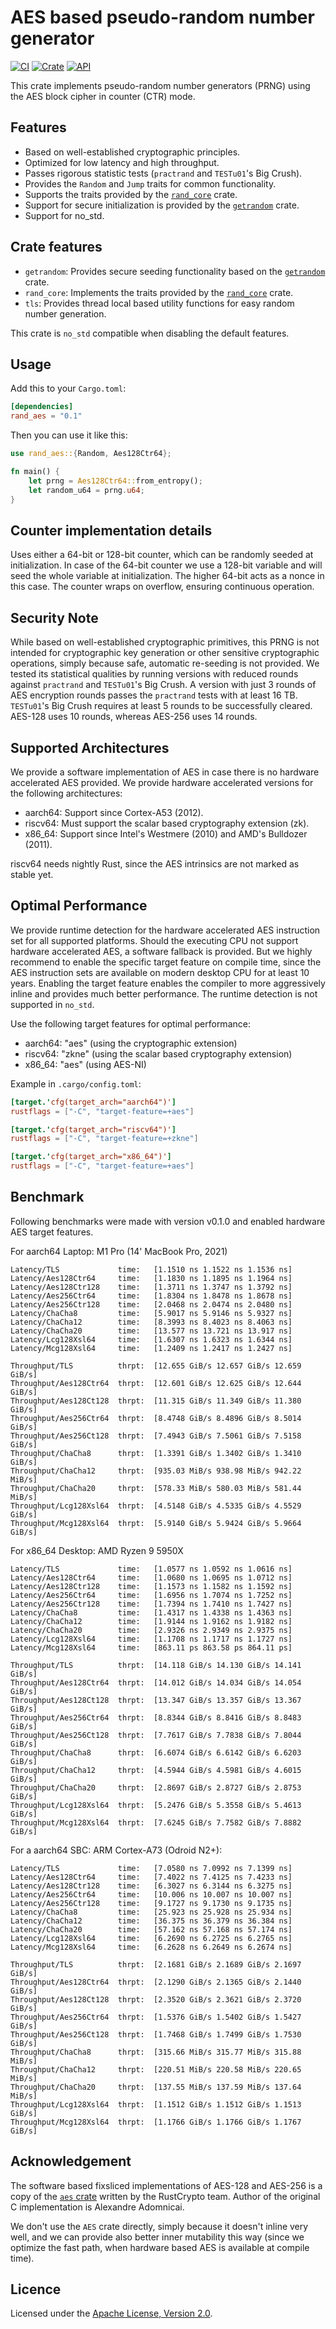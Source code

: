 # AES based pseudo-random number generator

[![CI](https://github.com/hasenbanck/rand_aes/actions/workflows/ci.yml/badge.svg)](https://github.com/hasenbanck/rand_aes/actions/workflows/ci.yml)
[![Crate](https://img.shields.io/crates/v/rand_aes.svg)](https://crates.io/crates/rand_aes)
[![API](https://docs.rs/rand_aes/badge.svg)](https://docs.rs/rand_aes)

This crate implements pseudo-random number generators (PRNG) using the AES block cipher in counter (CTR) mode.

## Features

- Based on well-established cryptographic principles.
- Optimized for low latency and high throughput.
- Passes rigorous statistic tests (`practrand` and `TESTu01`'s Big Crush).
- Provides the `Random` and `Jump` traits for common functionality.
- Supports the traits provided by the [`rand_core`](https://crates.io/crates/rand_core) crate.
- Support for secure initialization is provided by the [`getrandom`](https://crates.io/crates/getrandom) crate.
- Support for no_std.

## Crate features

- `getrandom`: Provides secure seeding functionality based on the [`getrandom`](https://crates.io/crates/getrandom)
  crate.
- `rand_core`: Implements the traits provided by the [`rand_core`](https://crates.io/crates/rand_core) crate.
- `tls`: Provides thread local based utility functions for easy random number generation.

This crate is `no_std` compatible when disabling the default features.

## Usage

Add this to your `Cargo.toml`:

```toml
[dependencies]
rand_aes = "0.1"
```

Then you can use it like this:

```rust
use rand_aes::{Random, Aes128Ctr64};

fn main() {
    let prng = Aes128Ctr64::from_entropy();
    let random_u64 = prng.u64;
}
```

## Counter implementation details

Uses either a 64-bit or 128-bit counter, which can be randomly seeded at initialization.
In case of the 64-bit counter we use a 128-bit variable and will seed the whole variable at initialization.
The higher 64-bit acts as a nonce in this case. The counter wraps on overflow, ensuring continuous operation.

## Security Note

While based on well-established cryptographic primitives, this PRNG is not intended for cryptographic key generation
or other sensitive cryptographic operations, simply because safe, automatic re-seeding is not provided. We tested its
statistical qualities by running versions with reduced rounds against `practrand` and `TESTu01`'s Big Crush.
A version with just 3 rounds of AES encryption rounds passes the `practrand` tests with at least 16 TB.
`TESTu01`'s Big Crush requires at least 5 rounds to be successfully cleared. AES-128 uses 10 rounds, whereas
AES-256 uses 14 rounds.

## Supported Architectures

We provide a software implementation of AES in case there is no hardware accelerated AES provided. We provide hardware
accelerated versions for the following architectures:

- aarch64: Support since Cortex-A53 (2012).
- riscv64: Must support the scalar based cryptography extension (zk).
- x86_64: Support since Intel's Westmere (2010) and AMD's Bulldozer (2011).

riscv64 needs nightly Rust, since the AES intrinsics are not marked as stable yet.

## Optimal Performance

We provide runtime detection for the hardware accelerated AES instruction set for all supported
platforms. Should the executing CPU not support hardware accelerated AES, a software fallback
is provided. But we highly recommend to enable the specific target feature on compile time,
since the AES instruction sets are available on modern desktop CPU for at least 10 years.
Enabling the target feature enables the compiler to more aggressively inline and provides
much better performance. The runtime detection is not supported in `no_std`.

Use the following target features for optimal performance:

- aarch64: "aes" (using the cryptographic extension)
- riscv64: "zkne" (using the scalar based cryptography extension)
- x86_64: "aes" (using AES-NI)

Example in `.cargo/config.toml`:

```toml
[target.'cfg(target_arch="aarch64")']
rustflags = ["-C", "target-feature=+aes"]

[target.'cfg(target_arch="riscv64")']
rustflags = ["-C", "target-feature=+zkne"]

[target.'cfg(target_arch="x86_64")']
rustflags = ["-C", "target-feature=+aes"]
```

## Benchmark

Following benchmarks were made with version v0.1.0 and enabled hardware AES target features.

For aarch64 Laptop: M1 Pro (14' MacBook Pro, 2021)

```
Latency/TLS             time:   [1.1510 ns 1.1522 ns 1.1536 ns]
Latency/Aes128Ctr64     time:   [1.1830 ns 1.1895 ns 1.1964 ns]
Latency/Aes128Ctr128    time:   [1.3711 ns 1.3747 ns 1.3792 ns]
Latency/Aes256Ctr64     time:   [1.8304 ns 1.8478 ns 1.8678 ns]
Latency/Aes256Ctr128    time:   [2.0468 ns 2.0474 ns 2.0480 ns]
Latency/ChaCha8         time:   [5.9017 ns 5.9146 ns 5.9327 ns]
Latency/ChaCha12        time:   [8.3993 ns 8.4023 ns 8.4063 ns]
Latency/ChaCha20        time:   [13.577 ns 13.721 ns 13.917 ns]
Latency/Lcg128Xsl64     time:   [1.6307 ns 1.6323 ns 1.6344 ns]
Latency/Mcg128Xsl64     time:   [1.2409 ns 1.2417 ns 1.2427 ns]

Throughput/TLS          thrpt:  [12.655 GiB/s 12.657 GiB/s 12.659 GiB/s]
Throughput/Aes128Ctr64  thrpt:  [12.601 GiB/s 12.625 GiB/s 12.644 GiB/s]
Throughput/Aes128Ct128  thrpt:  [11.315 GiB/s 11.349 GiB/s 11.380 GiB/s]
Throughput/Aes256Ctr64  thrpt:  [8.4748 GiB/s 8.4896 GiB/s 8.5014 GiB/s]
Throughput/Aes256Ct128  thrpt:  [7.4943 GiB/s 7.5061 GiB/s 7.5158 GiB/s]
Throughput/ChaCha8      thrpt:  [1.3391 GiB/s 1.3402 GiB/s 1.3410 GiB/s]
Throughput/ChaCha12     thrpt:  [935.03 MiB/s 938.98 MiB/s 942.22 MiB/s]
Throughput/ChaCha20     thrpt:  [578.33 MiB/s 580.03 MiB/s 581.44 MiB/s]
Throughput/Lcg128Xsl64  thrpt:  [4.5148 GiB/s 4.5335 GiB/s 4.5529 GiB/s]
Throughput/Mcg128Xsl64  thrpt:  [5.9140 GiB/s 5.9424 GiB/s 5.9664 GiB/s]
```

For x86_64 Desktop: AMD Ryzen 9 5950X

```
Latency/TLS             time:   [1.0577 ns 1.0592 ns 1.0616 ns]
Latency/Aes128Ctr64     time:   [1.0680 ns 1.0695 ns 1.0712 ns]
Latency/Aes128Ctr128    time:   [1.1573 ns 1.1582 ns 1.1592 ns]
Latency/Aes256Ctr64     time:   [1.6956 ns 1.7074 ns 1.7252 ns]
Latency/Aes256Ctr128    time:   [1.7394 ns 1.7410 ns 1.7427 ns]
Latency/ChaCha8         time:   [1.4317 ns 1.4338 ns 1.4363 ns]
Latency/ChaCha12        time:   [1.9144 ns 1.9162 ns 1.9182 ns]
Latency/ChaCha20        time:   [2.9326 ns 2.9349 ns 2.9375 ns]
Latency/Lcg128Xsl64     time:   [1.1708 ns 1.1717 ns 1.1727 ns]
Latency/Mcg128Xsl64     time:   [863.11 ps 863.58 ps 864.11 ps]

Throughput/TLS          thrpt:  [14.118 GiB/s 14.130 GiB/s 14.141 GiB/s]
Throughput/Aes128Ctr64  thrpt:  [14.012 GiB/s 14.034 GiB/s 14.054 GiB/s]
Throughput/Aes128Ct128  thrpt:  [13.347 GiB/s 13.357 GiB/s 13.367 GiB/s]
Throughput/Aes256Ctr64  thrpt:  [8.8344 GiB/s 8.8416 GiB/s 8.8483 GiB/s]
Throughput/Aes256Ct128  thrpt:  [7.7617 GiB/s 7.7838 GiB/s 7.8044 GiB/s]
Throughput/ChaCha8      thrpt:  [6.6074 GiB/s 6.6142 GiB/s 6.6203 GiB/s]
Throughput/ChaCha12     thrpt:  [4.5944 GiB/s 4.5981 GiB/s 4.6015 GiB/s]
Throughput/ChaCha20     thrpt:  [2.8697 GiB/s 2.8727 GiB/s 2.8753 GiB/s]
Throughput/Lcg128Xsl64  thrpt:  [5.2476 GiB/s 5.3558 GiB/s 5.4613 GiB/s]
Throughput/Mcg128Xsl64  thrpt:  [7.6245 GiB/s 7.7582 GiB/s 7.8882 GiB/s]
```

For a aarch64 SBC: ARM Cortex-A73 (Odroid N2+):

```
Latency/TLS             time:   [7.0580 ns 7.0992 ns 7.1399 ns]
Latency/Aes128Ctr64     time:   [7.4022 ns 7.4125 ns 7.4233 ns]
Latency/Aes128Ctr128    time:   [6.3027 ns 6.3144 ns 6.3275 ns]
Latency/Aes256Ctr64     time:   [10.006 ns 10.007 ns 10.007 ns]
Latency/Aes256Ctr128    time:   [9.1727 ns 9.1730 ns 9.1735 ns]
Latency/ChaCha8         time:   [25.923 ns 25.928 ns 25.934 ns]
Latency/ChaCha12        time:   [36.375 ns 36.379 ns 36.384 ns]
Latency/ChaCha20        time:   [57.162 ns 57.168 ns 57.174 ns]
Latency/Lcg128Xsl64     time:   [6.2690 ns 6.2725 ns 6.2765 ns]
Latency/Mcg128Xsl64     time:   [6.2628 ns 6.2649 ns 6.2674 ns]

Throughput/TLS          thrpt:  [2.1681 GiB/s 2.1689 GiB/s 2.1697 GiB/s]
Throughput/Aes128Ctr64  thrpt:  [2.1290 GiB/s 2.1365 GiB/s 2.1440 GiB/s]
Throughput/Aes128Ct128  thrpt:  [2.3520 GiB/s 2.3621 GiB/s 2.3720 GiB/s]
Throughput/Aes256Ctr64  thrpt:  [1.5376 GiB/s 1.5402 GiB/s 1.5427 GiB/s]
Throughput/Aes256Ct128  thrpt:  [1.7468 GiB/s 1.7499 GiB/s 1.7530 GiB/s]
Throughput/ChaCha8      thrpt:  [315.66 MiB/s 315.77 MiB/s 315.88 MiB/s]
Throughput/ChaCha12     thrpt:  [220.51 MiB/s 220.58 MiB/s 220.65 MiB/s]
Throughput/ChaCha20     thrpt:  [137.55 MiB/s 137.59 MiB/s 137.64 MiB/s]
Throughput/Lcg128Xsl64  thrpt:  [1.1512 GiB/s 1.1512 GiB/s 1.1513 GiB/s]
Throughput/Mcg128Xsl64  thrpt:  [1.1766 GiB/s 1.1766 GiB/s 1.1767 GiB/s]
```

## Acknowledgement

The software based fixsliced implementations of AES-128 and AES-256 is a copy of the
[`aes` crate](https://crates.io/crates/aes) written by the RustCrypto team. Author of the original C implementation
is Alexandre Adomnicai.

We don't use the `AES` crate directly, simply because it doesn't inline very well, and we can provide also better inner
mutability this way (since we optimize the fast path, when hardware based AES is available at compile time).

## Licence

Licensed under the [Apache License, Version 2.0](https://www.apache.org/licenses/LICENSE-2.0).
